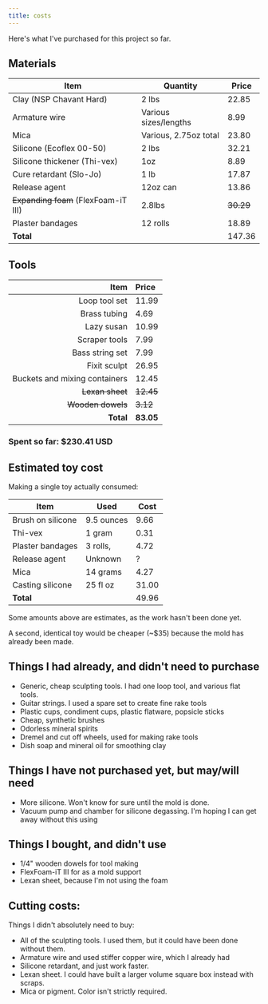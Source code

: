 ```yaml
---
title: costs
---
```



Here's what I've purchased for this project so far.

## Materials

Item | Quantity | Price
-- | -- | --
Clay (NSP Chavant Hard) | 2 lbs | 22.85
Armature wire | Various sizes/lengths | 8.99
Mica | Various, 2.75oz total | 23.80
Silicone (Ecoflex 00-50) | 2 lbs | 32.21
Silicone thickener (Thi-vex) | 1oz | 8.89
Cure retardant (Slo-Jo) | 1 lb | 17.87
Release agent | 12oz can | 13.86
~~Expanding foam~~ (FlexFoam-iT III) | 2.8lbs | ~~30.29~~
Plaster bandages | 12 rolls | 18.89
**Total** | | 147.36

## Tools

Item | Price
--: | :--
Loop tool set | 11.99
Brass tubing | 4.69
Lazy susan | 10.99
Scraper tools | 7.99
Bass string set | 7.99
Fixit sculpt | 26.95
Buckets and mixing containers | 12.45
~~Lexan sheet~~ | ~~12.45~~
~~Wooden dowels~~ | ~~3.12~~
**Total** | **83.05**

### Spent so far: $230.41 USD

## Estimated toy cost

Making a single toy actually consumed:

 Item | Used | Cost
-- | -- | --
Brush on silicone | 9.5 ounces | 9.66
Thi-vex | 1 gram | 0.31
Plaster bandages | 3 rolls, | 4.72
Release agent | Unknown | ?
Mica | 14 grams | 4.27
Casting silicone | 25 fl oz | 31.00
**Total** | |  49.96

Some amounts above are estimates, as the work hasn't been done yet.

A second, identical toy would be cheaper (~$35) because the mold has already been made.


## Things I had already, and didn't need to purchase

* Generic, cheap sculpting tools. I had one loop tool, and various flat tools.
* Guitar strings. I used a spare set to create fine rake tools
* Plastic cups, condiment cups, plastic flatware, popsicle sticks
* Cheap, synthetic brushes
* Odorless mineral spirits
* Dremel and cut off wheels, used for making rake tools
* Dish soap and mineral oil for smoothing clay

## Things I have not purchased yet, but may/will need

* More silicone. Won't know for sure until the mold is done.
* Vacuum pump and chamber for silicone degassing. I'm hoping I can get away without this using 

## Things I bought, and didn't use

* 1/4&quot; wooden dowels for tool making
* FlexFoam-iT III for as a mold support
* Lexan sheet, because I'm not using the foam

## Cutting costs:

Things I didn't absolutely need to buy:

* All of the sculpting tools. I used them, but it could have been done without them.
* Armature wire and used stiffer copper wire, which I already had
* Silicone retardant, and just work faster.
* Lexan sheet. I could have built a larger volume square box instead with scraps.
* Mica or pigment. Color isn't strictly required.
